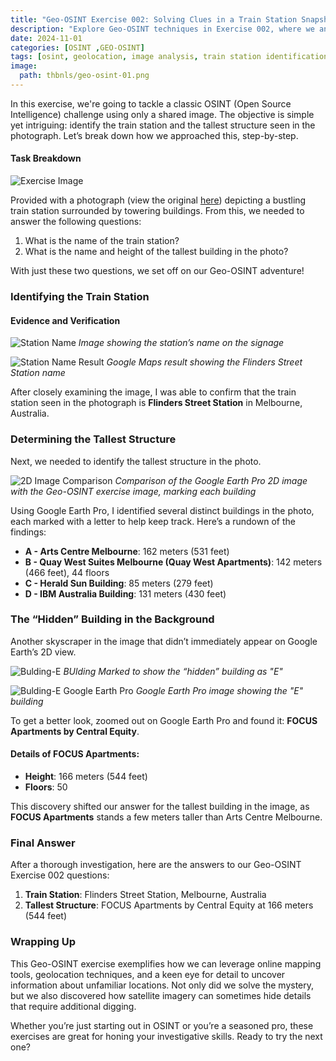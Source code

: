 ```yaml
---
title: "Geo-OSINT Exercise 002: Solving Clues in a Train Station Snapshot"
description: "Explore Geo-OSINT techniques in Exercise 002, where we analyze a train station image to identify its location and the tallest building in the background. Learn step-by-step OSINT methods to uncover location-based information from photos."
date: 2024-11-01
categories: [OSINT ,GEO-OSINT]
tags: [osint, geolocation, image analysis, train station identification, tallest building]
image:  
  path: thbnls/geo-osint-01.png
---
```


In this exercise, we're going to tackle a classic OSINT (Open Source Intelligence) challenge using only a shared image. The objective is simple yet intriguing: identify the train station and the tallest structure seen in the photograph. Let’s break down how we approached this, step-by-step.

#### Task Breakdown

![Exercise Image](/bimgs/geo-osint-exercise-02/osintexercise002.png)

Provided with a photograph (view the original [here](https://gralhix.com/wp-content/uploads/2024/09/osint-exercise-002-big-picture.png)) depicting a bustling train station surrounded by towering buildings. From this, we needed to answer the following questions:

1. What is the name of the train station?
2. What is the name and height of the tallest building in the photo?

With just these two questions, we set off on our Geo-OSINT adventure!

### Identifying the Train Station

#### Evidence and Verification

![Station Name](bimgs/geo-osint-exercise-02/signage-marked.png)
*Image showing the station’s name on the signage*

![Station Name Result](bimgs/geo-osint-exercise-02/stattion-name-google-map-result.png)
*Google Maps result showing the Flinders Street Station name*

After closely examining the image,  I was able to confirm that the train station seen in the photograph is **Flinders Street Station** in Melbourne, Australia.
### Determining the Tallest Structure

Next, we needed to identify the tallest structure in the photo. 

![2D Image Comparison](bimgs/geo-osint-exercise-02/2d-image-of-buldings.png)
*Comparison of the Google Earth Pro 2D image with the Geo-OSINT exercise image, marking each building*

Using Google Earth Pro, I identified several distinct buildings in the photo, each marked with a letter to help keep track. Here’s a rundown of the findings:

- **A - Arts Centre Melbourne**: 162 meters (531 feet)
- **B - Quay West Suites Melbourne (Quay West Apartments)**: 142 meters (466 feet), 44 floors
- **C - Herald Sun Building**: 85 meters (279 feet)
- **D - IBM Australia Building**: 131 meters (430 feet)
### The “Hidden” Building in the Background

Another skyscraper in the image that didn’t immediately appear on Google Earth’s 2D view.

![Bulding-E](bimgs/geo-osint-exercise-02/bulding-e.png)
*BUlding Marked to show the “hidden” building as "E"*

![Bulding-E Google Earth Pro](bimgs/geo-osint-exercise-02/bulding-e-google-earth.png) 
*Google Earth Pro image showing the "E" building*

To get a better look, zoomed out on Google Earth Pro and found it: **FOCUS Apartments by Central Equity**.

#### Details of FOCUS Apartments:
- **Height**: 166 meters (544 feet)
- **Floors**: 50

This discovery shifted our answer for the tallest building in the image, as **FOCUS Apartments** stands a few meters taller than Arts Centre Melbourne.

### Final Answer
After a thorough investigation, here are the answers to our Geo-OSINT Exercise 002 questions:

1. **Train Station**: Flinders Street Station, Melbourne, Australia
2. **Tallest Structure**: FOCUS Apartments by Central Equity at 166 meters (544 feet)
### Wrapping Up

This Geo-OSINT exercise exemplifies how we can leverage online mapping tools, geolocation techniques, and a keen eye for detail to uncover information about unfamiliar locations. Not only did we solve the mystery, but we also discovered how satellite imagery can sometimes hide details that require additional digging.

Whether you’re just starting out in OSINT or you’re a seasoned pro, these exercises are great for honing your investigative skills. Ready to try the next one?